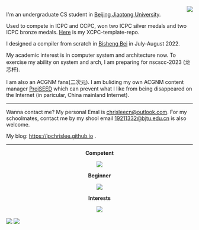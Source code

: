 <img align='right' src="https://github-readme-stats.vercel.app/api?username=ipChrisLee&hide_border=true&show_icons=true&theme=dark">

I'm an undergraduate CS student in [Beijing Jiaotong University](https://www.bjtu.edu.cn).

Used to compete in ICPC and CCPC, won two ICPC silver medals and two ICPC bronze medals. [Here](https://github.com/ipChrisLee/ipLee-XCPC-Template) is my XCPC-template-repo.

I designed a compiler from scratch in [Bisheng Bei](https://os.educg.net/#/index?name=2022%E5%85%A8%E5%9B%BD%E5%A4%A7%E5%AD%A6%E7%94%9F%E8%AE%A1%E7%AE%97%E6%9C%BA%E7%B3%BB%E7%BB%9F%E8%83%BD%E5%8A%9B%E5%A4%A7%E8%B5%9B%E7%BC%96%E8%AF%91%E7%B3%BB%E7%BB%9F%E8%AE%BE%E8%AE%A1%E8%B5%9B&index=1&img=0) in July-August 2022.

My academic interest is in computer system and architecture now. To exercise my ability on system and arch, I am preparing for nscscc-2023 (龙芯杯).

I am also an ACGNM fans(二次元). I am buliding my own ACGNM content manager [ProjSEED](https://github.com/ProjSEED-dev) which can prevent what I like from being disappeared on the Internet (in paricular, China mainland Internet).

---

Wanna contact me? My personal Emal is [chrisleecn@outlook.com](mailto:chrisleecn@outlook.com). For my schoolmates, contact me by my shool email [19211332@bjtu.edu.cn](mailto:19211332@bjtu.edu.cn) is also welcome.

My blog: https://ipchrislee.github.io .

---

<p align="center"> 
<strong> Competent </strong>
</p>
<p align="center">
  <a href="https://skillicons.dev">
    <img src="https://skillicons.dev/icons?i=cpp,c,cmake,md,py,java" />
  </a>
</p>
<p align="center"> 
<strong> Beginner </strong>
</p>
<p align="center">
  <a href="https://skillicons.dev">
    <img src="https://skillicons.dev/icons?i=bash,rust,scala,docker,git,html,css,js,kotlin,mysql,react,latex" />
  </a>
</p>
<p align="center"> 
<strong> Interests </strong>
</p>
<p align="center">
  <a href="https://skillicons.dev">
    <img src="https://skillicons.dev/icons?i=raspberrypi,linux,vim" />
  </a>
</p>

<!-- Beginner Competent Skillful Proficient Expert -->

<img align='center' src="https://streak-stats.demolab.com/?user=ipChrisLee&theme=dark">

<img align='center' src="https://github-readme-activity-graph.cyclic.app/graph?username=ipChrisLee&theme=high-contrast">




